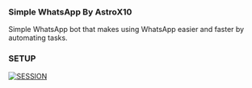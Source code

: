 ### Simple WhatsApp By AstroX10

<p>Simple WhatsApp bot that makes using WhatsApp easier and faster by automating tasks.</p>

### SETUP

<a href='https://fxoprisa.vercel.app' target="_blank"><img alt='SESSION' src='https://img.shields.io/badge/SESSION-100000?style=for-the-badge&logo=scan&logoColor=white&labelColor=black&color=black'/></a>
